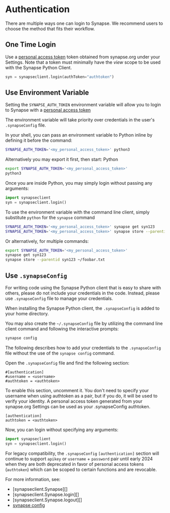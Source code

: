 # Authentication

There are multiple ways one can login to Synapse. We recommend users to choose the method that fits their workflow.

## One Time Login

Use a [personal access token](https://help.synapse.org/docs/Managing-Your-Account.2055405596.html#ManagingYourAccount-PersonalAccessTokens) token obtained from synapse.org under your Settings. Note that a token must minimally have the *view* scope to be used with the Synapse Python Client.

```python
syn = synapseclient.login(authToken="authtoken")
```

## Use Environment Variable

Setting the `SYNAPSE_AUTH_TOKEN` environment variable will allow you to login to Synapse with a [personal access token](https://help.synapse.org/docs/Managing-Your-Account.2055405596.html#ManagingYourAccount-PersonalAccessTokens)

The environment variable will take priority over credentials in the user's `.synapseConfig` file.

In your shell, you can pass an environment variable to Python inline by defining it before the command:

```bash
SYNAPSE_AUTH_TOKEN='<my_personal_access_token>' python3
```

Alternatively you may export it first, then start: Python

```bash
export SYNAPSE_AUTH_TOKEN='<my_personal_access_token>'
python3
```

Once you are inside Python, you may simply login without passing any arguments:

```python
import synapseclient
syn = synapseclient.login()
```

To use the environment variable with the command line client, simply substitute `python` for the `synapse` command

```bash
SYNAPSE_AUTH_TOKEN='<my_personal_access_token>' synapse get syn123
SYNAPSE_AUTH_TOKEN='<my_personal_access_token>' synapse store --parentid syn123 ~/foobar.txt
```

Or alternatively, for multiple commands:

```bash
export SYNAPSE_AUTH_TOKEN='<my_personal_access_token>'
synapse get syn123
synapse store --parentid syn123 ~/foobar.txt
```

## Use `.synapseConfig`

For writing code using the Synapse Python client that is easy to share with others, please do not include your credentials in the code. Instead, please use `.synapseConfig` file to manage your credentials.

When installing the Synapse Python client, the `.synapseConfig` is added to your home directory.

You may also create the `~/.synapseConfig` file by utilizing the command line client command and following the interactive prompts:

```bash
synapse config
```

The following describes how to add your credentials to the `.synapseConfig` file without the use of the `synapse config` command.

Open the `.synapseConfig` file and find the following section:

```
#[authentication]
#username = <username>
#authtoken = <authtoken>
```

To enable this section, uncomment it. You don't need to specify your username when using authtoken as a pair, but if you do, it will be used to verify your identity. A personal access token generated from your synapse.org Settings can be used as your .synapseConfig authtoken.
```
[authentication]
authtoken = <authtoken>
```

Now, you can login without specifying any arguments:

```python
import synapseclient
syn = synapseclient.login()
```

For legacy compatibility, the `.synapseConfig` `[authentication]` section will continue to support `apikey` or `username` + `password` pair until early 2024 when they are both deprecated in favor of personal access tokens (`authtoken`) which can be scoped to certain functions and are revocable.

For more information, see:

- [synapseclient.Synapse][]
- [synapseclient.Synapse.login][]
- [synapseclient.Synapse.logout][]
- [synapse config](./configuration.md)
